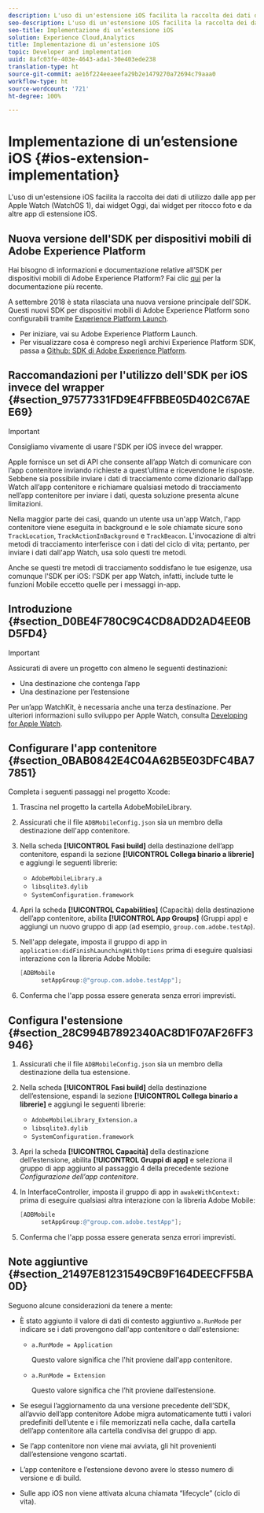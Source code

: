 ```yaml
---
description: L'uso di un'estensione iOS facilita la raccolta dei dati di utilizzo dalle app per Apple Watch (WatchOS 1), dai widget Oggi, dai widget per ritocco foto e da altre app di estensione iOS.
seo-description: L'uso di un'estensione iOS facilita la raccolta dei dati di utilizzo dalle app per Apple Watch (WatchOS 1), dai widget Oggi, dai widget per ritocco foto e da altre app di estensione iOS.
seo-title: Implementazione di un’estensione iOS
solution: Experience Cloud,Analytics
title: Implementazione di un’estensione iOS
topic: Developer and implementation
uuid: 8afc03fe-403e-4643-ada1-30e403ede238
translation-type: ht
source-git-commit: ae16f224eeaeefa29b2e1479270a72694c79aaa0
workflow-type: ht
source-wordcount: '721'
ht-degree: 100%

---
```



# Implementazione di un’estensione iOS {#ios-extension-implementation}

L&#39;uso di un&#39;estensione iOS facilita la raccolta dei dati di utilizzo dalle app per Apple Watch (WatchOS 1), dai widget Oggi, dai widget per ritocco foto e da altre app di estensione iOS.

## Nuova versione dell&#39;SDK per dispositivi mobili di Adobe Experience Platform

Hai bisogno di informazioni e documentazione relative all’SDK per dispositivi mobili di Adobe Experience Platform? Fai clic [qui](https://aep-sdks.gitbook.io/docs/) per la documentazione più recente.

A settembre 2018 è stata rilasciata una nuova versione principale dell&#39;SDK. Questi nuovi SDK per dispositivi mobili di Adobe Experience Platform sono configurabili tramite [Experience Platform Launch](https://www.adobe.com/it/experience-platform/launch.html).

* Per iniziare, vai su Adobe Experience Platform Launch.
* Per visualizzare cosa è compreso negli archivi Experience Platform SDK, passa a [Github: SDK di Adobe Experience Platform](https://github.com/Adobe-Marketing-Cloud/acp-sdks).

## Raccomandazioni per l&#39;utilizzo dell&#39;SDK per iOS invece del wrapper {#section_97577331FD9E4FFBBE05D402C67AEE69}

>[!IMPORTANT]
>
>Consigliamo vivamente di usare l&#39;SDK per iOS invece del wrapper.

Apple fornisce un set di API che consente all’app Watch di comunicare con l’app contenitore inviando richieste a quest’ultima e ricevendone le risposte. Sebbene sia possibile inviare i dati di tracciamento come dizionario dall’app Watch all’app contenitore e richiamare qualsiasi metodo di tracciamento nell’app contenitore per inviare i dati, questa soluzione presenta alcune limitazioni.

Nella maggior parte dei casi, quando un utente usa un&#39;app Watch, l&#39;app contenitore viene eseguita in background e le sole chiamate sicure sono `TrackLocation`, `TrackActionInBackground` e `TrackBeacon`. L&#39;invocazione di altri metodi di tracciamento interferisce con i dati del ciclo di vita; pertanto, per inviare i dati dall&#39;app Watch, usa solo questi tre metodi.

Anche se questi tre metodi di tracciamento soddisfano le tue esigenze, usa comunque l&#39;SDK per iOS: l&#39;SDK per app Watch, infatti, include tutte le funzioni Mobile eccetto quelle per i messaggi in-app.

## Introduzione {#section_D0BE4F780C9C4CD8ADD2AD4EE0BD5FD4}

>[!IMPORTANT]
>
>Assicurati di avere un progetto con almeno le seguenti destinazioni:
>
>* Una destinazione che contenga l’app
>* Una destinazione per l’estensione

>



Per un’app WatchKit, è necessaria anche una terza destinazione. Per ulteriori informazioni sullo sviluppo per Apple Watch, consulta [Developing for Apple Watch](https://developer.apple.com/library/ios/documentation/General/Conceptual/WatchKitProgrammingGuide/index.html#//apple_ref/doc/uid/TP40014969-CH8-SW1).

## Configurare l&#39;app contenitore {#section_0BAB0842E4C04A62B5E03DFC4BA77851}

Completa i seguenti passaggi nel progetto Xcode:

1. Trascina nel progetto la cartella AdobeMobileLibrary.
1. Assicurati che il file `ADBMobileConfig.json` sia un membro della destinazione dell&#39;app contenitore.
1. Nella scheda **[!UICONTROL Fasi build]** della destinazione dell’app contenitore, espandi la sezione **[!UICONTROL Collega binario a librerie]** e aggiungi le seguenti librerie:

   * `AdobeMobileLibrary.a`
   * `libsqlite3.dylib`
   * `SystemConfiguration.framework`

1. Apri la scheda **[!UICONTROL Capabilities]** (Capacità) della destinazione dell’app contenitore, abilita **[!UICONTROL App Groups]** (Gruppi app) e aggiungi un nuovo gruppo di app (ad esempio, `group.com.adobe.testAp`).

1. Nell&#39;app delegate, imposta il gruppo di app in `application:didFinishLaunchingWithOptions` prima di eseguire qualsiasi interazione con la libreria Adobe Mobile:

   ```objective-c
   [ADBMobile 
         setAppGroup:@"group.com.adobe.testApp"];
   ```

1. Conferma che l&#39;app possa essere generata senza errori imprevisti.

## Configura l&#39;estensione {#section_28C994B7892340AC8D1F07AF26FF3946}

1. Assicurati che il file `ADBMobileConfig.json` sia un membro della destinazione della tua estensione.
1. Nella scheda **[!UICONTROL Fasi build]** della destinazione dell’estensione, espandi la sezione **[!UICONTROL Collega binario a librerie]** e aggiungi le seguenti librerie:

   * `AdobeMobileLibrary_Extension.a`
   * `libsqlite3.dylib`
   * `SystemConfiguration.framework`

1. Apri la scheda **[!UICONTROL Capacità]** della destinazione dell’estensione, abilita **[!UICONTROL Gruppi di app]** e seleziona il gruppo di app aggiunto al passaggio 4 della precedente sezione *Configurazione dell’app contenitore*.

1. In InterfaceController, imposta il gruppo di app in `awakeWithContext:` prima di eseguire qualsiasi altra interazione con la libreria Adobe Mobile:

   ```objective-c
   [ADBMobile 
         setAppGroup:@"group.com.adobe.testApp"];
   ```

1. Conferma che l&#39;app possa essere generata senza errori imprevisti.

## Note aggiuntive {#section_21497E81231549CB9F164DEECFF5BA0D}

Seguono alcune considerazioni da tenere a mente:

* È stato aggiunto il valore di dati di contesto aggiuntivo `a.RunMode` per indicare se i dati provengono dall&#39;app contenitore o dall&#39;estensione:

   * `a.RunMode = Application`

      Questo valore significa che l&#39;hit proviene dall&#39;app contenitore.
   * `a.RunMode = Extension`

      Questo valore significa che l’hit proviene dall’estensione.

* Se esegui l’aggiornamento da una versione precedente dell’SDK, all’avvio dell’app contenitore Adobe migra automaticamente tutti i valori predefiniti dell’utente e i file memorizzati nella cache, dalla cartella dell’app contenitore alla cartella condivisa del gruppo di app.
* Se l’app contenitore non viene mai avviata, gli hit provenienti dall’estensione vengono scartati.
* L’app contenitore e l’estensione devono avere lo stesso numero di versione e di build.
* Sulle app iOS non viene attivata alcuna chiamata “lifecycle” (ciclo di vita).

